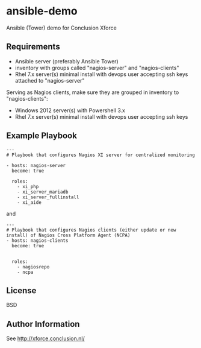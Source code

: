 ansible-demo
============

Ansible (Tower) demo for Conclusion Xforce 

Requirements
------------

- Ansible server (preferably Ansible Tower)
- inventory with groups called "nagios-server" and "nagios-clients"
- Rhel 7.x server(s) minimal install with devops user accepting ssh keys attached to "nagios-server"
 
Serving as Nagios clients, make sure they are grouped in inventory to "nagios-clients":
- Windows 2012 server(s) with Powershell 3.x
- Rhel 7.x server(s) minimal install with devops user accepting ssh keys

Example Playbook
----------------
```
---
# Playbook that configures Nagios XI server for centralized monitoring

- hosts: nagios-server
  become: true

  roles:
    - xi_php
    - xi_server_mariadb
    - xi_server_fullinstall
    - xi_aide
```
and
```
---
# Playbook that configures Nagios clients (either update or new install) of Nagios Cross Platform Agent (NCPA)
- hosts: nagios-clients
  become: true


  roles:
    - nagiosrepo
    - ncpa
```
License
-------

BSD

Author Information
------------------

See http://xforce.conclusion.nl/
